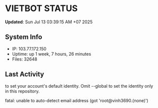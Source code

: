 # VIETBOT STATUS
**Updated**: Sun Jul 13 03:39:15 AM +07 2025

## System Info
- IP: 103.77.172.150
- Uptime: up 1 week, 7 hours, 26 minutes
- Files: 32648

## Last Activity

to set your account's default identity.
Omit --global to set the identity only in this repository.

fatal: unable to auto-detect email address (got 'root@vinh3690.(none)')
